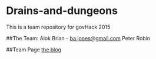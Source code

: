 # Drains-and-dungeons
This is a team repository for govHack 2015

##The Team:
Alok 
Brian - ba.jones@gmail.com
Peter
Robin

##Team Page
[the blog](http://drainsndragons.blogspot.com.au/2015/07/welcome-to-drains-and-dungeons-8pm.html)
